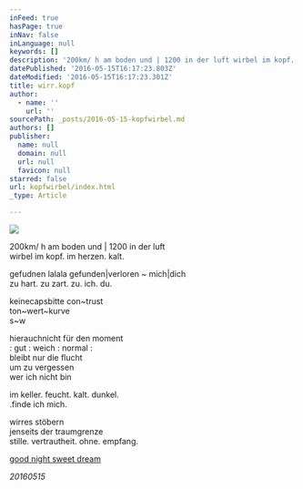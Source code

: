 ```yaml
---
inFeed: true
hasPage: true
inNav: false
inLanguage: null
keywords: []
description: '200km/ h am boden und | 1200 in der luft wirbel im kopf. im herzen. kalt.'
datePublished: '2016-05-15T16:17:23.803Z'
dateModified: '2016-05-15T16:17:23.301Z'
title: wirr.kopf
author:
  - name: ''
    url: ''
sourcePath: _posts/2016-05-15-kopfwirbel.md
authors: []
publisher:
  name: null
  domain: null
  url: null
  favicon: null
starred: false
url: kopfwirbel/index.html
_type: Article

---
```

![](https://s3-us-west-2.amazonaws.com/the-grid-img/p/bd89e6c09f8a1cdaef288ac3e73b25121067e228.jpg)

200km/ h am boden und | 1200 in der luft  
wirbel im kopf. im herzen. kalt.

gefudnen lalala gefunden|verloren ~ mich|dich  
zu hart. zu zart. zu. ich. du.

keinecapsbitte con~trust  
ton~wert~kurve  
s~w

hierauchnicht für den moment  
: gut : weich : normal :  
bleibt nur die flucht  
um zu vergessen  
wer ich nicht bin

im keller. feucht. kalt. dunkel.  
.finde ich mich.

wirres stöbern  
jenseits der traumgrenze  
stille. vertrautheit. ohne. empfang.

[good night sweet dream][0]

_20160515_

[0]: https://www.youtube.com/watch?v=_VG_zGIss8c
